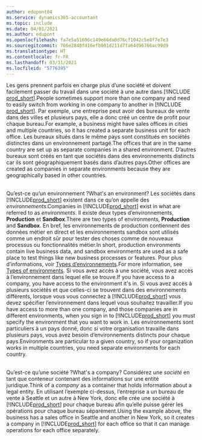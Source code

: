 ```yaml
---
author: edupont04
ms.service: dynamics365-accountant
ms.topic: include
ms.date: 04/01/2021
ms.author: edupont
ms.openlocfilehash: fa7e5a51696c149e66da0d76cf1042c5e8f7e7e3
ms.sourcegitcommit: 766e2840fd16efb901d211d7fa64d96766ac99d9
ms.translationtype: HT
ms.contentlocale: fr-FR
ms.lasthandoff: 03/31/2021
ms.locfileid: "5776395"
---
```

<span data-ttu-id="0e476-101">Les gens prennent parfois en charge plus d’une société et doivent facilement passer du travail dans une société à une autre dans [!INCLUDE [prod_short](prod_short.md)].</span><span class="sxs-lookup"><span data-stu-id="0e476-101">People sometimes support more than one company and need to easily switch from working in one company to another in [!INCLUDE [prod_short](prod_short.md)].</span></span> <span data-ttu-id="0e476-102">Par exemple, une entreprise peut avoir des bureaux de vente dans des villes et plusieurs pays, elle a donc créé un centre de profit pour chaque bureau.</span><span class="sxs-lookup"><span data-stu-id="0e476-102">For example, a business might have sales offices in cities and multiple countries, so it has created a separate business unit for each office.</span></span> <span data-ttu-id="0e476-103">Les bureaux situés dans le même pays sont constitués en sociétés distinctes dans un environnement partagé.</span><span class="sxs-lookup"><span data-stu-id="0e476-103">The offices that are in the same country are set up as separate companies in a shared environment.</span></span> <span data-ttu-id="0e476-104">D’autres bureaux sont créés en tant que sociétés dans des environnements distincts car ils sont géographiquement basés dans d’autres pays.</span><span class="sxs-lookup"><span data-stu-id="0e476-104">Other offices are created as companies in separate environments because they are geographically based in other countries.</span></span><br><br>  

<span data-ttu-id="0e476-105">Qu’est-ce qu’un environnement ?</span><span class="sxs-lookup"><span data-stu-id="0e476-105">What's an environment?</span></span> <span data-ttu-id="0e476-106">Les sociétés dans [!INCLUDE[prod_short](prod_short.md)] existent dans ce qu’on appelle des *environnements*.</span><span class="sxs-lookup"><span data-stu-id="0e476-106">Companies in [!INCLUDE[prod_short](prod_short.md)] exist in what are referred to as *environments*.</span></span> <span data-ttu-id="0e476-107">Il existe deux types d’environnements, **Production** et **Sandbox**.</span><span class="sxs-lookup"><span data-stu-id="0e476-107">There are two types of environments, **Production** and **Sandbox**.</span></span> <span data-ttu-id="0e476-108">En bref, les environnements de production contiennent des données métier en direct et les environnements sandbox sont utilisés comme un endroit sûr pour tester des choses comme de nouveaux processus ou fonctionnalités métier.</span><span class="sxs-lookup"><span data-stu-id="0e476-108">In short, production environments contain live business data, and sandbox environments are used as a safe place to test things like new business processes or features.</span></span> <span data-ttu-id="0e476-109">Pour plus d’informations, voir [Types d’environnements](/dynamics365/business-central/dev-itpro/administration/tenant-admin-center-environments#types-of-environments).</span><span class="sxs-lookup"><span data-stu-id="0e476-109">For more information, see [Types of environments](/dynamics365/business-central/dev-itpro/administration/tenant-admin-center-environments#types-of-environments).</span></span> <span data-ttu-id="0e476-110">Si vous avez accès à une société, vous avez accès à l’environnement dans lequel elle se trouve.</span><span class="sxs-lookup"><span data-stu-id="0e476-110">If you have access to a company, you have access to the environment it's in.</span></span> <span data-ttu-id="0e476-111">Si vous avez accès à plusieurs sociétés et que celles-ci se trouvent dans des environnements différents, lorsque vous vous connectez à [!INCLUDE[prod_short](prod_short.md)] vous devez spécifier l’environnement dans lequel vous souhaitez travailler.</span><span class="sxs-lookup"><span data-stu-id="0e476-111">If you have access to more than one company, and those companies are in different environments, when you sign in to [!INCLUDE[prod_short](prod_short.md)] you must specify the environment that you want to work in.</span></span> <span data-ttu-id="0e476-112">Les environnements sont particuliers à un pays donné, donc si votre organisation travaille dans plusieurs pays, vous avez besoin d’environnements distincts pour chaque pays.</span><span class="sxs-lookup"><span data-stu-id="0e476-112">Environments are particular to a given country, so if your organization works in multiple countries, you need separate environments for each country.</span></span><br><br>  

<span data-ttu-id="0e476-113">Qu’est-ce qu’une société ?</span><span class="sxs-lookup"><span data-stu-id="0e476-113">What's a company?</span></span> <span data-ttu-id="0e476-114">Considérez une *société* en tant que conteneur contenant des informations sur une entité juridique.</span><span class="sxs-lookup"><span data-stu-id="0e476-114">Think of a *company* as a container that holds information about a legal entity.</span></span> <span data-ttu-id="0e476-115">En utilisant l’exemple ci-dessus, l’entreprise a un bureau de vente à Seattle et un autre à New York, donc elle crée une société à [!INCLUDE[prod_short](prod_short.md)] pour chaque bureau afin qu’elle puisse gérer les opérations pour chaque bureau séparément.</span><span class="sxs-lookup"><span data-stu-id="0e476-115">Using the example above, the business has a sales office in Seattle and another in New York, so it creates a company in [!INCLUDE[prod_short](prod_short.md)] for each office so that it can manage operations for each office separately.</span></span>  
